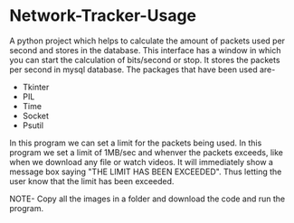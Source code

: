 # Network-Tracker-Usage
A python project which helps to calculate the amount of packets used per second and stores in the database.
This interface has a window in which you can start the calculation of bits/second or stop.
It stores the packets per second in mysql database.
The packages that have been used are-
- Tkinter
- PIL
- Time
- Socket
- Psutil

In this program we can set a limit for the packets being used. In this program we set a limit of 1MB/sec and whenver the packets exceeds, like when we download any file or watch videos. It will immediately show a message box saying "THE LIMIT HAS BEEN EXCEEDED". Thus letting the user know that the limit has been exceeded. 

NOTE-
Copy all the images in a folder and download the code and run the program.
